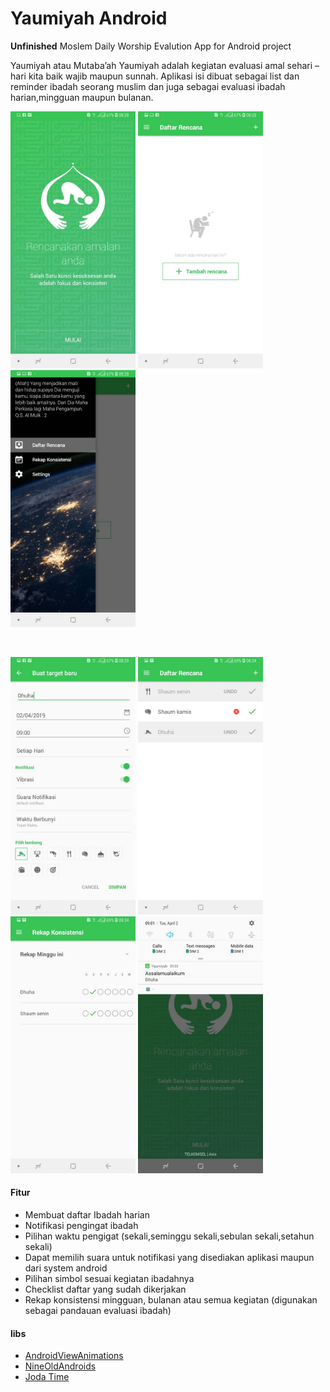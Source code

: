# Yaumiyah Android

<b>Unfinished</b> Moslem Daily Worship Evalution App for Android project

Yaumiyah atau Mutaba’ah Yaumiyah adalah kegiatan evaluasi amal sehari – hari kita baik wajib maupun sunnah.
Aplikasi isi dibuat sebagai list dan reminder ibadah seorang muslim dan juga sebagai evaluasi ibadah harian,mingguan maupun bulanan.

<img src="page1.jpeg" width="200" alt="Yaumiyah Android"></img>
<img src="page2.jpeg" width="200" alt="Yaumiyah Android"></img>
<img src="page3.jpeg" width="200" alt="Yaumiyah Android"></img>

<br>

<img src="page4.jpeg" width="200" alt="Yaumiyah Android"></img>
<img src="page5.jpeg" width="200" alt="Yaumiyah Android"></img>
<img src="page6.jpeg" width="200" alt="Yaumiyah Android"></img>
<img src="page7.jpeg" width="200" alt="Yaumiyah Android"></img>

#### Fitur
- Membuat daftar Ibadah harian
- Notifikasi pengingat ibadah
- Pilihan waktu pengigat (sekali,seminggu sekali,sebulan sekali,setahun sekali)
- Dapat memilih suara untuk notifikasi yang disediakan aplikasi maupun dari system android
- Pilihan simbol sesuai kegiatan ibadahnya
- Checklist daftar yang sudah dikerjakan
- Rekap konsistensi mingguan, bulanan atau semua kegiatan (digunakan sebagai pandauan evaluasi ibadah)


#### libs
* [AndroidViewAnimations](https://github.com/daimajia/AndroidViewAnimations)
* [NineOldAndroids](https://github.com/JakeWharton/NineOldAndroids)
* [Joda Time](https://www.joda.org/joda-time/)
